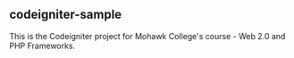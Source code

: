 ## codeigniter-sample

This is the Codeigniter project for Mohawk College's course - Web 2.0 and PHP Frameworks. 
